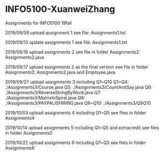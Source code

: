 # INFO5100-XuanweiZhang
Assignments for INFO5100 19fall

2019/09/08
upload assignment 1
see file: Assignments1.txt

2019/09/13
update assignments 1
see file: Assignments1.txt

2019/09/16
upload assignments 2
see file in folder Assignments2: Assignments2.java

2019/09/17
upload assignments 2 as the final version
see file in folder Assignments2: Assignments2.java and Employee.java

2019/09/27
upload assignments 3 including Q1~Q10
Q1~Q4:	./Assignments3/Course.java
Q5:		./Assignments3/CountAndSay.java
Q6:		./Assignments3/ReverseStringByWord.java
Q7:		./Assignments3/MatrixInSpiral.java
Q8:		./Assignments3/PAYPALISHIRING.java
Q9~Q10:	./Assignments3/Q9Q10

2019/10/03
upload assignments 4 including Q1~Q5
see files in folder Assignments4

2019/10/14
upload assignments 5 including Q1~Q5 and extracredit
see files in folder Assignments5

2019/10/22
upload assignments 6 including Q1~Q5
see files in folder Assignments6